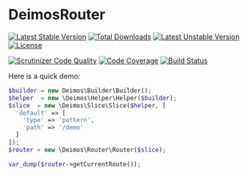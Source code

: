 # DeimosRouter

[![Latest Stable Version](https://poser.pugx.org/deimos/router/v/stable)](https://packagist.org/packages/deimos/router)
[![Total Downloads](https://poser.pugx.org/deimos/router/downloads)](https://packagist.org/packages/deimos/router)
[![Latest Unstable Version](https://poser.pugx.org/deimos/router/v/unstable)](https://packagist.org/packages/deimos/router)
[![License](https://poser.pugx.org/deimos/router/license)](https://packagist.org/packages/deimos/router)

[![Scrutinizer Code Quality](https://scrutinizer-ci.com/g/DeimosProject/Router/badges/quality-score.png?b=master)](https://scrutinizer-ci.com/g/DeimosProject/Router/?branch=master)
[![Code Coverage](https://scrutinizer-ci.com/g/DeimosProject/Router/badges/coverage.png?b=master)](https://scrutinizer-ci.com/g/DeimosProject/Router/?branch=master)
[![Build Status](https://scrutinizer-ci.com/g/DeimosProject/Router/badges/build.png?b=master)](https://scrutinizer-ci.com/g/DeimosProject/Router/build-status/master)

Here is a quick demo:
```php
$builder = new Deimos\Builder\Builder();
$helper  = new \Deimos\Helper\Helper($builder);
$slice  = new \Deimos\Slice\Slice($helper, [
  'default' => [
    'type' => 'pattern',
    'path' => '/demo'
  ]
]);
$router = new \Deimos\Router\Router($slice);

var_dump($router->getCurrentRoute());
```
